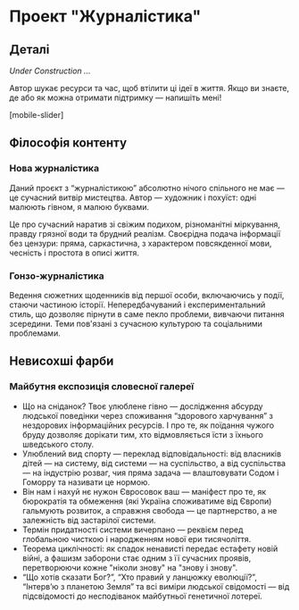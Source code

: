 # Проект "Журналістика"

## Деталі

*Under Construction …*

Автор шукає ресурси та час, щоб втілити ці ідеї в життя. Якщо ви знаєте, де або як можна отримати підтримку — напишіть мені!

[mobile-slider]

## Філософія контенту

### Нова журналістика

Даний проєкт з “журналістикою” абсолютно нічого спільного не має — це сучасний витвір мистецтва. Автор — художник і похуїст: одні малюють гівном, я малюю буквами. 

Це про сучасний наратив зі свіжим подихом, різноманітні міркування, правду грязної води та брудний реалізм. Cвоєрідна подача інформації без цензури: пряма, саркастична, з характером повсякденної мови, чесність і простота в описі життя.

### Гонзо-журналістика

Ведення сюжетних щоденників від першої особи, включаючись у події, стаючи частиною історії. Непередбачуваний і експериментальний стиль, що дозволяє пірнути в саме пекло проблеми, вивчаючи питання зсередини. Теми пов'язані з сучасною культурою та соціальними проблемами.

## Невисохші фарби

### Майбутня експозиція словесної галереї

- Що на сніданок? Твоє улюблене гівно — дослідження абсурду людської поведінки через споживання “здорового харчування” з нездорових інформаційних ресурсів. І про те, як поїдання чужого бруду дозволяє дорікати тим, хто відмовляється їсти з їхнього шведського столу.
- Улюблений вид спорту — переклад відповідальності: від власників дітей — на систему, від системи — на суспільство, а від суспільства — на індустрію розваг, чия пряма задача — влаштовувати Содом і Гоморру та називати це нормою.
- Він нам і нахуй нє нужон Євросовок ваш — маніфест про те, як бюрократія та обмеження (які Україна споживатиме від Європи) гальмують розвиток, а справжня свобода — це партнерство, а не залежність від застарілої системи.
- Термін придатності системи вичерпано — реквієм перед глобальною чисткою і народженням нової ери тисячоліття.
- Теорема циклічності: як спадок ненависті передає естафету новій війні, а фашизм заборони стає одним з її сучасних проявів, перетворюючи кожне "ніколи знову" на "знову і знову".
- “Що хотів сказати Бог?”, “Хто правий у ланцюжку еволюції?”, “Інтерв’ю з планетою Земля” та всі виміри людської свідомості — від підсвідомості до несподіванок майбутньої генетичної лотереї.